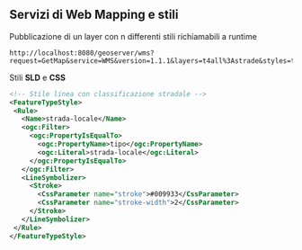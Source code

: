 ## Servizi di Web Mapping e stili

Pubblicazione di un layer con n differenti stili richiamabili a runtime

```
http://localhost:8080/geoserver/wms?request=GetMap&service=WMS&version=1.1.1&layers=t4all%3Astrade&styles=traffico_base
```

Stili **SLD** e **CSS**

```xml
<!-- Stile linea con classificazione stradale -->
<FeatureTypeStyle>
 <Rule>
   <Name>strada-locale</Name>
   <ogc:Filter>
     <ogc:PropertyIsEqualTo>
       <ogc:PropertyName>tipo</ogc:PropertyName>
       <ogc:Literal>strada-locale</ogc:Literal>
     </ogc:PropertyIsEqualTo>
   </ogc:Filter>
   <LineSymbolizer>
     <Stroke>
       <CssParameter name="stroke">#009933</CssParameter>
       <CssParameter name="stroke-width">2</CssParameter>
     </Stroke>
   </LineSymbolizer>
 </Rule>
</FeatureTypeStyle>
```

